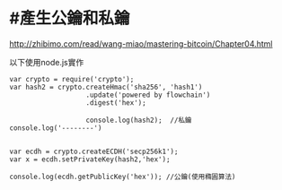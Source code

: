 # #產生公鑰和私鑰

http://zhibimo.com/read/wang-miao/mastering-bitcoin/Chapter04.html

以下使用node.js實作
```
var crypto = require('crypto');
var hash2 = crypto.createHmac('sha256', 'hash1')
                   .update('powered by flowchain')
                   .digest('hex');

                   console.log(hash2);  //私鑰
console.log('--------')


var ecdh = crypto.createECDH('secp256k1');
var x = ecdh.setPrivateKey(hash2,'hex');

console.log(ecdh.getPublicKey('hex')); //公鑰(使用橢圓算法)
```